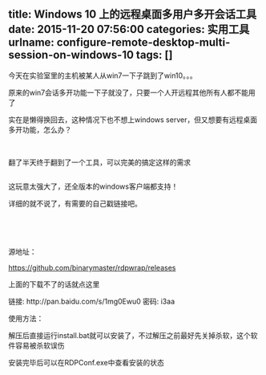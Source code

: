 title: Windows 10 上的远程桌面多用户多开会话工具
date: 2015-11-20 07:56:00
categories: 实用工具
urlname: configure-remote-desktop-multi-session-on-windows-10
tags: []
---
<p>
	今天在实验室里的主机被某人从win7一下子跳到了win10。。。
</p>
<p>
	原来的win7会话多开功能一下子就没了，只要一个人开远程其他所有人都不能用了
</p>
<p>
	实在是懒得换回去，这种情况下也不想上windows server，但又想要有远程桌面多开功能，怎么办？
</p>
<p>
	<br />
</p>
<p>
	翻了半天终于翻到了一个工具，可以完美的搞定这样的需求
</p>
<p>
	<img src="/images/tp_old/image/20151120/20151120155600_91154.jpg" alt="" /> 
</p>
<p>
	这玩意太强大了，还全版本的windows客户端都支持！
</p>
<p>
	详细的就不说了，有需要的自己戳链接吧。
</p>
<p>
	<!--more-->
</p>
<p>
	<br />
</p>
<p>
	<br />
</p>
<p>
	源地址：
</p>
<p>
	<a href="https://github.com/binarymaster/rdpwrap/releases" target="_blank">https://github.com/binarymaster/rdpwrap/releases</a> 
</p>
<p>
	上面的下载不了的话就点这里
</p>
<p>
	链接: http://pan.baidu.com/s/1mg0Ewu0 密码: i3aa
</p>
<p>
	使用方法：
</p>
<p>
	解压后直接运行install.bat就可以安装了，<span>不过解压之前最好先关掉杀软，这个软件容易被杀软误伤</span> 
</p>
<p>
	安装完毕后可以在RDPConf.exe中查看安装的状态
</p>
<p>
	<img src="/images/tp_old/image/20151120/20151120160126_94738.png" alt="" /> 
</p>